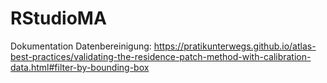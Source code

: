 # RStudioMA
Dokumentation Datenbereinigung:
https://pratikunterwegs.github.io/atlas-best-practices/validating-the-residence-patch-method-with-calibration-data.html#filter-by-bounding-box
